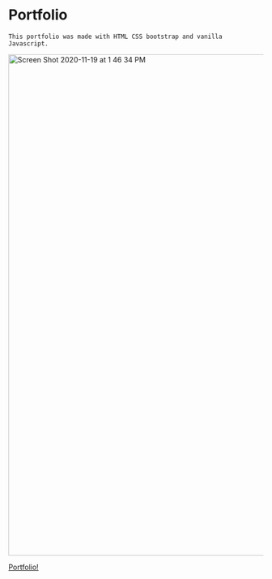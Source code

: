 # Portfolio

```
This portfolio was made with HTML CSS bootstrap and vanilla Javascript.
```
<img width="989" alt="Screen Shot 2020-11-19 at 1 46 34 PM" src="https://user-images.githubusercontent.com/67169488/99716431-b5831280-2a6d-11eb-987b-5222f6543625.png">


[Portfolio!](https://gcloud11.github.io/Portfolio/)
